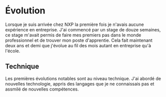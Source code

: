 # Évolution

Lorsque je suis arrivée chez NXP la première fois je n'avais aucune expérience en entreprise. J'ai commencé par un stage de douze semaines, ce stage m'avait permis de faire mes premiers pas dans le monde professionnel et de trouver mon poste d'apprentie.
Cela fait maintenant deux ans et demi que j'évolue au fil des mois autant en entreprise qu'à l'école.

## Technique

Les premières évolutions notables sont au niveau technique. J'ai abordé de nouvelles technologie, appris des langages que je ne connaissais pas et assmilé de nouvelles compétences.
